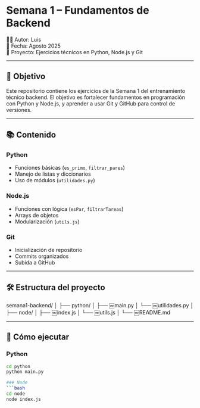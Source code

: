 # Semana 1 – Fundamentos de Backend

👨‍💻 Autor: Luis  
📅 Fecha: Agosto 2025  
📁 Proyecto: Ejercicios técnicos en Python, Node.js y Git

---

## 🧠 Objetivo

Este repositorio contiene los ejercicios de la Semana 1 del entrenamiento técnico backend. El objetivo es fortalecer fundamentos en programación con Python y Node.js, y aprender a usar Git y GitHub para control de versiones.

---

## 📚 Contenido

### Python
- Funciones básicas (`es_primo`, `filtrar_pares`)
- Manejo de listas y diccionarios
- Uso de módulos (`utilidades.py`)

### Node.js
- Funciones con lógica (`esPar`, `filtrarTareas`)
- Arrays de objetos
- Modularización (`utils.js`)

### Git
- Inicialización de repositorio
- Commits organizados
- Subida a GitHub

---

## 🛠 Estructura del proyecto

semana1-backend/
│
├── python/
│   ├── ￼main.py
│   └── ￼utilidades.py
│
├── node/
│   ├── ￼index.js
│   └── ￼utils.js
│
└── ￼README.md

---

## 🚀 Cómo ejecutar

### Python
```bash
cd python
python main.py

### Node
```bash
cd node
node index.js
